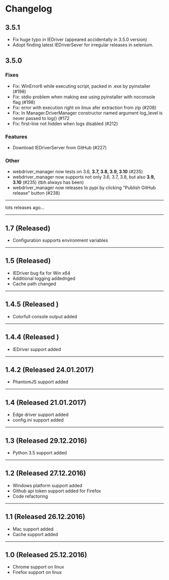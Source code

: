 # Changelog

## 3.5.1
- Fix huge typo in IEDriver (appeared accidentally in 3.5.0 version)
- Adopt finding latest IEDriverSever for irregular releases in selenium.

## 3.5.0
### Fixes
- Fix: WinError6 while executing script, packed in .exe by pyinstaller (#198)
- Fix: stdio problem when making exe using pyinstaller with noconsole flag (#198)
- Fix: error with execution right on linux afer extraction from zip (#208)
- Fix: In Manager.DriverManager constructor named argument log_level is never passed to log() (#172
- Fix: first-line not hidden when logs disabled (#212)

### Features
- Download IEDriverServer from GitHub (#227)

### Other
- webdriver_manager now tests on 3.6, **3.7, 3.8, 3.9, 3.10** (#235)
- webdriver_manager now supports not only 3.6, 3.7, 3.8, but also **3.9, 3.10** (#235) (tbh always has been)
- webdriver_manager now releases to pypi by clicking "Publish GitHub release" button (#238)
---

lots releases ago...

---

## 1.7 (Released)
* Configuration supports environment variables
---
## 1.5 (Released)
* IEDriver bug fix for Win x64
* Additional logging addednged
* Cache path changed
---
## 1.4.5 (Released )
* Colorfull console output added
---
## 1.4.4 (Released )
* IEDriver support added
---
## 1.4.2 (Released 24.01.2017)
* PhantomJS support added
---
## 1.4 (Released 21.01.2017)
* Edge driver support added
* config.ini support added
---
## 1.3 (Released 29.12.2016)
* Python 3.5 support added
---
## 1.2 (Released 27.12.2016)
* Windows platform support added
* Github api token support added for Firefox
* Code refactoring
---
## 1.1 (Released 26.12.2016)
* Mac support added
* Cache support added
---
## 1.0 (Released 25.12.2016)
* Chrome support on linux
* Firefox support on linux
